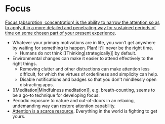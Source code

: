 # Focus

[Focus (absorption, concentration) is the ability to narrow the attention so as to apply it in a more detailed and penetrating way for sustained periods of time on some chosen part of your present experience](https://www.lesswrong.com/s/xqgwpmwDYsn8osoje/p/35eEHAXis3jMqETod).

- Whatever your primary motivations are in life, you won't get anywhere by waiting for something to happen. Plan! It'll never be the right time.
  - Humans do not think [[Thinking|strategically]] by default.
- Environmental changes can make it easier to attend effectively to the right things.
  - Removing clutter and other distractions can make attention less difficult, for which the virtues of orderliness and simplicity can help.
  - Disable notifications and badges so that you don't mindlessly open distracting apps.
- [[Meditation|Mindfulness meditation]], e.g. breath-counting, seems to be a go-to technique for developing focus.
- Periodic exposure to nature and out-of-doors in an relaxing, undemanding way can restore attention capability.
- [Attention is a scarce resource](https://youtu.be/ZWI4_Oe-Qbs). Everything in the world is fighting to get yours.
